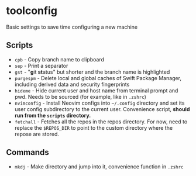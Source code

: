 # toolconfig
Basic settings to save time configuring a new machine

## Scripts
- `cpb` - Copy branch name to clipboard
- `sep` - Print a separator
- `gst` - "**g**it **st**atus" but shorter and the branch name is highlighted
- `purgespm` - Delete local and global caches of Swift Package Manager, including derived data and security fingerprints
- `hideme` - Hide current user and host name from terminal prompt and pwd. Needs to be sourced (for example, like in `.zshrc`)
- `nvimconfig` - Install Neovim configs into `~/.config` directory and set its user config subdirectory to the current user. Convenience script, __should run from the `scripts` directory.__
- `fetchall` - Fetches all the repos in the repos directory. For now, need to replace the `$REPOS_DIR` to point to the custom directory where the repose are stored.

## Commands
- `mkdj` - Make directory and jump into it, convenience function in `.zshrc`
